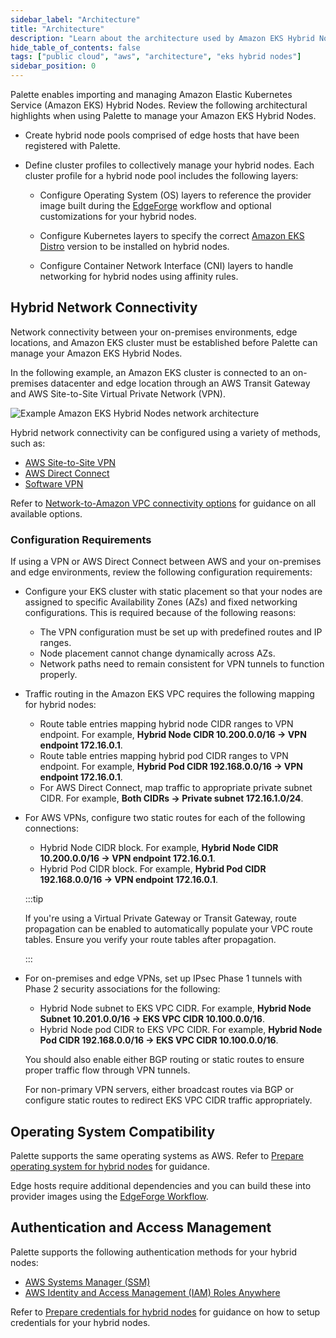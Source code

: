 ```yaml
---
sidebar_label: "Architecture"
title: "Architecture"
description: "Learn about the architecture used by Amazon EKS Hybrid Nodes when deployed with Palette."
hide_table_of_contents: false
tags: ["public cloud", "aws", "architecture", "eks hybrid nodes"]
sidebar_position: 0
---
```


Palette enables importing and managing Amazon Elastic Kubernetes Service (Amazon EKS) Hybrid Nodes. Review the following architectural highlights when using Palette to manage your Amazon EKS Hybrid Nodes.

- Create hybrid node pools comprised of edge hosts that have been registered with Palette.

- Define cluster profiles to collectively manage your hybrid nodes. Each cluster profile for a hybrid node pool includes the following layers:

  - Configure Operating System (OS) layers to reference the provider image built during the [EdgeForge](../../../edge/edgeforge-workflow/edgeforge-workflow.md) workflow and optional customizations for your hybrid nodes.

  - Configure Kubernetes layers to specify the correct [Amazon EKS Distro](https://distro.eks.amazonaws.com/) version to be installed on hybrid nodes.

  - Configure Container Network Interface (CNI) layers to handle networking for hybrid nodes using affinity rules.

## Hybrid Network Connectivity

Network connectivity between your on-premises environments, edge locations, and Amazon EKS cluster must be established before Palette can manage your Amazon EKS Hybrid Nodes.

In the following example, an Amazon EKS cluster is connected to an on-premises datacenter and edge location through an AWS Transit Gateway and AWS Site-to-Site Virtual Private Network (VPN).

![Example Amazon EKS Hybrid Nodes network architecture](/aws_eks-hybrid_architecture_eks-hybrid-architecture.webp)

Hybrid network connectivity can be configured using a variety of methods, such as:

- [AWS Site-to-Site VPN](https://docs.aws.amazon.com/vpn/latest/s2svpn/VPC_VPN.html)
- [AWS Direct Connect](https://docs.aws.amazon.com/whitepapers/latest/aws-vpc-connectivity-options/aws-direct-connect.html)
- [Software VPN](https://docs.aws.amazon.com/whitepapers/latest/aws-vpc-connectivity-options/software-vpn.html)

Refer to [Network-to-Amazon VPC connectivity options](https://docs.aws.amazon.com/whitepapers/latest/aws-vpc-connectivity-options/network-to-amazon-vpc-connectivity-options.html) for guidance on all available options.

### Configuration Requirements

If using a VPN or AWS Direct Connect between AWS and your on-premises and edge environments, review the following configuration requirements:

- Configure your EKS cluster with static placement so that your nodes are assigned to specific Availability Zones (AZs) and fixed networking configurations. This is required because of the following reasons:

  - The VPN configuration must be set up with predefined routes and IP ranges.
  - Node placement cannot change dynamically across AZs.
  - Network paths need to remain consistent for VPN tunnels to function properly.

- Traffic routing in the Amazon EKS VPC requires the following mapping for hybrid nodes:

  - Route table entries mapping hybrid node CIDR ranges to VPN endpoint. For example, **Hybrid Node CIDR 10.200.0.0/16 → VPN endpoint 172.16.0.1**.
  - Route table entries mapping hybrid pod CIDR ranges to VPN endpoint. For example, **Hybrid Pod CIDR 192.168.0.0/16 → VPN endpoint 172.16.0.1**.
  - For AWS Direct Connect, map traffic to appropriate private subnet CIDR. For example, **Both CIDRs → Private subnet 172.16.1.0/24**.

- For AWS VPNs, configure two static routes for each of the following connections:

  - Hybrid Node CIDR block. For example, **Hybrid Node CIDR 10.200.0.0/16 → VPN endpoint 172.16.0.1**.
  - Hybrid Pod CIDR block. For example, **Hybrid Pod CIDR 192.168.0.0/16 → VPN endpoint 172.16.0.1**.

  :::tip

  If you're using a Virtual Private Gateway or Transit Gateway, route propagation can be enabled to automatically populate your VPC route tables. Ensure you verify your route tables after propagation.

  :::

- For on-premises and edge VPNs, set up IPsec Phase 1 tunnels with Phase 2 security associations for the following:

  - Hybrid Node subnet to EKS VPC CIDR. For example, **Hybrid Node Subnet 10.201.0.0/16 → EKS VPC CIDR 10.100.0.0/16**.
  - Hybrid Node pod CIDR to EKS VPC CIDR. For example, **Hybrid Node Pod CIDR 192.168.0.0/16 → EKS VPC CIDR 10.100.0.0/16**.

  You should also enable either BGP routing or static routes to ensure proper traffic flow through VPN tunnels.

  For non-primary VPN servers, either broadcast routes via BGP or configure static routes to redirect EKS VPC CIDR traffic appropriately.

## Operating System Compatibility

Palette supports the same operating systems as AWS. Refer to [Prepare operating system for hybrid nodes](https://docs.aws.amazon.com/eks/latest/userguide/hybrid-nodes-os.html) for guidance.

Edge hosts require additional dependencies and you can build these into provider images using the [EdgeForge Workflow](../../../edge/edgeforge-workflow/edgeforge-workflow.md).

## Authentication and Access Management

Palette supports the following authentication methods for your hybrid nodes:

- [AWS Systems Manager (SSM)](https://docs.aws.amazon.com/systems-manager/latest/userguide/what-is-systems-manager.html)
- [AWS Identity and Access Management (IAM) Roles Anywhere](https://docs.aws.amazon.com/rolesanywhere/latest/userguide/introduction.html)

Refer to [Prepare credentials for hybrid nodes](https://docs.aws.amazon.com/eks/latest/userguide/hybrid-nodes-creds.html) for guidance on how to setup credentials for your hybrid nodes.
